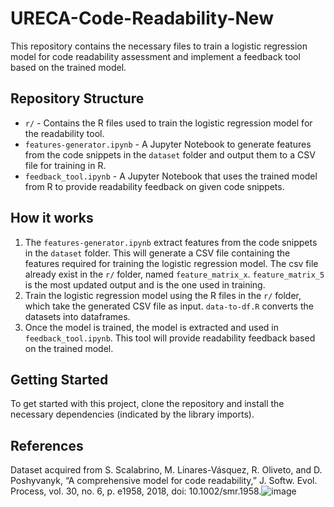 # URECA-Code-Readability-New

This repository contains the necessary files to train a logistic regression model for code readability assessment and implement a feedback tool based on the trained model.

## Repository Structure

- `r/` - Contains the R files used to train the logistic regression model for the readability tool.
- `features-generator.ipynb` - A Jupyter Notebook to generate features from the code snippets in the `dataset` folder and output them to a CSV file for training in R.
- `feedback_tool.ipynb` - A Jupyter Notebook that uses the trained model from R to provide readability feedback on given code snippets.

## How it works

1. The `features-generator.ipynb` extract features from the code snippets in the `dataset` folder. This will generate a CSV file containing the features required for training the logistic regression model. The csv file already exist in the `r/` folder, named `feature_matrix_x`. `feature_matrix_5` is the most updated output and is the one used in training.
2. Train the logistic regression model using the R files in the `r/` folder, which take the generated CSV file as input. `data-to-df.R` converts the datasets into dataframes.
3. Once the model is trained, the model is extracted and used in `feedback_tool.ipynb`. This tool will provide readability feedback based on the trained model.

## Getting Started

To get started with this project, clone the repository and install the necessary dependencies (indicated by the library imports).

## References

Dataset acquired from S. Scalabrino, M. Linares-Vásquez, R. Oliveto, and D. Poshyvanyk, “A comprehensive model for code readability,” J. Softw. Evol. Process, vol. 30, no. 6, p. e1958, 2018, doi: 10.1002/smr.1958.![image](https://user-images.githubusercontent.com/52364313/230533173-082e09d4-d41a-4338-aab9-34e83f8b40ab.png)
